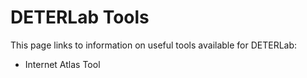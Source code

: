 # DETERLab Tools

This page links to information on useful tools available for DETERLab:

- Internet Atlas Tool 
